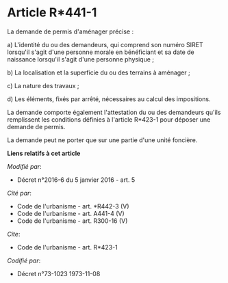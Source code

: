 # Article R*441-1

La demande de permis d'aménager précise : 

a) L'identité du ou des demandeurs, qui comprend son numéro SIRET lorsqu'il s'agit d'une personne morale en bénéficiant et sa
date de naissance lorsqu'il s'agit d'une personne physique ; 

b) La localisation et la superficie du ou des terrains à aménager ; 

c) La nature des travaux ; 

d) Les éléments, fixés par arrêté, nécessaires au calcul des impositions. 

La demande comporte également l'attestation du ou des demandeurs qu'ils remplissent les conditions définies à l'article
R*423-1 pour déposer une demande de permis. 

La demande peut ne porter que sur une partie d'une unité foncière.

**Liens relatifs à cet article**

_Modifié par_:

  - Décret n°2016-6 du 5 janvier 2016 - art. 5

_Cité par_:

  - Code de l'urbanisme - art. *R442-3 (V)
  - Code de l'urbanisme - art. A441-4 (V)
  - Code de l'urbanisme - art. R300-16 (V)

_Cite_:

  - Code de l'urbanisme - art. R*423-1

_Codifié par_:

  - Décret n°73-1023 1973-11-08
